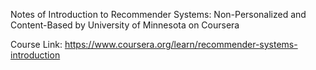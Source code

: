 Notes of Introduction to Recommender Systems: Non-Personalized and Content-Based by University of Minnesota on Coursera

Course Link: https://www.coursera.org/learn/recommender-systems-introduction
